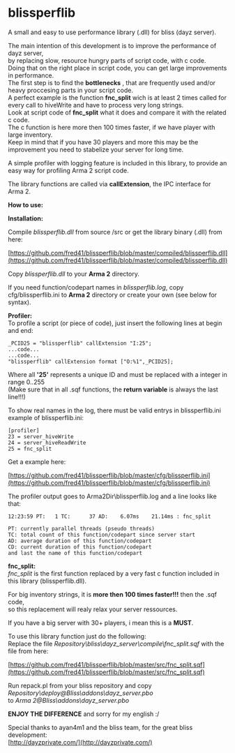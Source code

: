 # blissperflib #

A small and easy to use performance library (.dll) for bliss (dayz server).

The main intention of this development is to improve the performance of dayz server,  
by replacing slow, resource hungry parts of script code, with c code.  
Doing that on the right place in script code, you can get large improvements in performance.  
The first step is to find the **bottlenecks** , that are frequently used and/or heavy proccesing parts in your script code.   
A perfect example is the function **fnc\_split** wich is at least 2 times called for every
call to hiveWrite and have to process very long strings.  
Look at script code of **fnc\_split** what it does and compare it with the related c code.  
The c function is here more then 100 times faster, if we have player with large inventory.  
Keep in mind that if you have 30 players and more this may be the improvement you need to stabelize your server for long time.

A simple profiler with logging feature is included in this library, to provide an easy way for profiling Arma 2 script code.

The library functions are called via **callExtension**, the IPC interface for Arma 2.

**How to use:**

**Installation:**  

Compile *blissperflib.dll* from source /src or get the library binary (.dll) from here:  

[https://github.com/fred41/blissperflib/blob/master/compiled/blissperflib.dll](https://github.com/fred41/blissperflib/blob/master/compiled/blissperflib.dll)
  
Copy *blissperflib.dll* to your **Arma 2** directory.
   
If you need function/codepart names in *blissperflib.log*, copy cfg/blissperflib.ini to **Arma 2** directory or create your own (see below for syntax).


**Profiler:**  
To profile a script (or piece of code),	just insert the following lines at begin and end:  

`_PCID25 = "blissperflib" callExtension "I:25";`   
`...code...`    
`...code...`    
`"blissperflib" callExtension format ["O:%1",_PCID25];`  

Where all **'25'** represents a unique ID and must be replaced with a integer in range 0..255  
(Make sure that in all .sqf functions, the **return variable** is always the last line!!!)  

To show real names in the log, there must be valid entrys in blissperflib.ini  
example of blissperflib.ini:  

`[profiler]`    
`23 = server_hiveWrite`   
`24 = server_hiveReadWrite`  
`25 = fnc_split`   

Get a example here:  

[https://github.com/fred41/blissperflib/blob/master/cfg/blissperflib.ini](https://github.com/fred41/blissperflib/blob/master/cfg/blissperflib.ini)

The profiler output goes to Arma2Dir\blissperflib.log and a line looks like that:  

`12:23:59 PT:   1 TC:      37 AD:    6.07ms    21.14ms : fnc_split`   

`PT: currently parallel threads (pseudo threads)`  
`TC: total count of this function/codepart since server start`  
`AD: average duration of this function/codepart`  
`CD: current duration of this function/codepart`  
`and last the name of this function/codepart`  


**fnc\_split:**  
*fnc\_split* is the first function replaced by a very fast c function included in this library (blissperflib.dll).   

For big inventory strings, it is **more then 100 times faster!!!** then the .sqf code,   
so this replacement will realy relax your server ressources.  

If you have a big server with 30+ players, i mean this is a **MUST**.

To use this library function just do the following:  
Replace the file *Repository\bliss\dayz_server\compile\fnc_split.sqf* with the file from here:  

[https://github.com/fred41/blissperflib/blob/master/src/fnc_split.sqf](https://github.com/fred41/blissperflib/blob/master/src/fnc_split.sqf)

Run repack.pl from your bliss repository and copy *Repository\deploy\@Bliss\addons\dayz_server.pbo*   
to *Arma 2\@Bliss\addons\dayz_server.pbo*  

**ENJOY THE DIFFERENCE** and sorry for my english :/

Special thanks to ayan4m1 and the bliss team, for the great bliss development:  
[http://dayzprivate.com/](http://dayzprivate.com/)